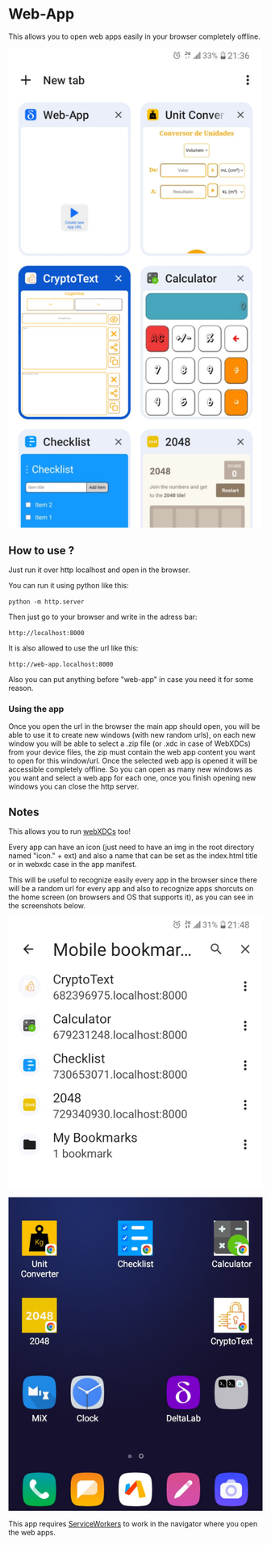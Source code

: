 # Web-App
This allows you to open web apps easily in your browser completely offline.

![Examples of apps](example-imgs/opened-apps.jpg)

## How to use ?
Just run it over http localhost and open in the browser.

You can run it using python like this:

`python -m http.server`

Then just go to your browser and write in the adress bar:

`http://localhost:8000`

It is also allowed to use the url like this:

`http://web-app.localhost:8000`

Also you can put anything before "web-app" in case you need it for some reason.


### Using the app
Once you open the url in the browser the main app should open, you will be able to use it to create new windows (with new random urls), on each new window you will be able to select a .zip file (or .xdc in case of WebXDCs) from your device files, the zip must contain the web app content you want to open for this window/url.
Once the selected web app is opened it will be accessible completely offline.
So you can open as many new windows as you want and select a web app for each one, once you finish opening new windows you can close the http server.

## Notes

This allows you to run [webXDCs](https://webxdc.org/) too!


Every app can have an icon (just need to have an img in the root directory named "icon." + ext) and also a name that can be set as the index.html title or in webxdc case in the app manifest.


This will be useful to recognize easily every app in the browser since there will be a random url for every app and also to recognize apps shorcuts on the home screen (on browsers and OS that supports it), as you can see in the screenshots below.

![Apps bookmakers](example-imgs/bookmarkers.jpg)


![Apps home screen shortcuts](example-imgs/screen-shortcuts.jpg)


This app requires [ServiceWorkers](https://developer.mozilla.org/en/docs/Web/API/Service_Worker_API) to work in the navigator where you open the web apps.



